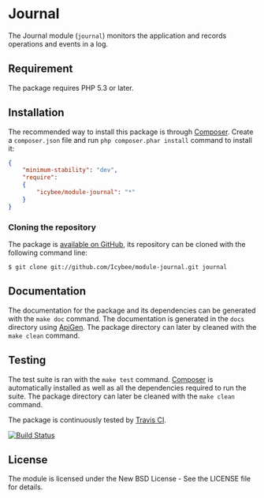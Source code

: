 # Journal

The Journal module (`journal`) monitors the application and records operations and events
in a log.





## Requirement

The package requires PHP 5.3 or later.





## Installation

The recommended way to install this package is through [Composer](http://getcomposer.org/).
Create a `composer.json` file and run `php composer.phar install` command to install it:

```json
{
	"minimum-stability": "dev",
	"require":
	{
		"icybee/module-journal": "*"
	}
}
```





### Cloning the repository

The package is [available on GitHub](https://github.com/Icybee/module-journal), its repository can be
cloned with the following command line:

	$ git clone git://github.com/Icybee/module-journal.git journal





## Documentation

The documentation for the package and its dependencies can be generated with the `make doc`
command. The documentation is generated in the `docs` directory using [ApiGen](http://apigen.org/).
The package directory can later by cleaned with the `make clean` command.





## Testing

The test suite is ran with the `make test` command. [Composer](http://getcomposer.org/) is
automatically installed as well as all the dependencies required to run the suite. The package
directory can later be cleaned with the `make clean` command.

The package is continuously tested by [Travis CI](http://about.travis-ci.org/).

[![Build Status](https://travis-ci.org/Icybee/modules-journal.png?branch=master)](https://travis-ci.org/Icybee/modules-journal)





## License

The module is licensed under the New BSD License - See the LICENSE file for details.